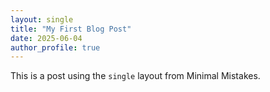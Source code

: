 ```yaml
---
layout: single
title: "My First Blog Post"
date: 2025-06-04
author_profile: true
---
```


This is a post using the `single` layout from Minimal Mistakes.

